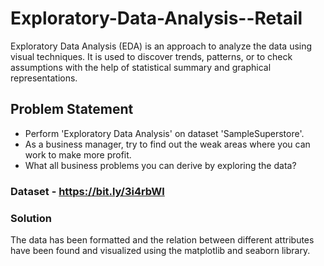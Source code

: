 # Exploratory-Data-Analysis--Retail
Exploratory Data Analysis (EDA) is an approach to analyze the data using visual techniques. It is used to discover trends, patterns, or to check assumptions with the help of statistical summary and graphical representations.

## Problem Statement
- Perform 'Exploratory Data Analysis' on dataset 'SampleSuperstore'.
- As a business manager, try to find out the weak areas where you can work to make more profit.
- What all business problems you can derive by exploring the data?
### Dataset - https://bit.ly/3i4rbWl

### Solution
The data has been formatted and the relation between different attributes have been found and visualized using the matplotlib and seaborn library.

